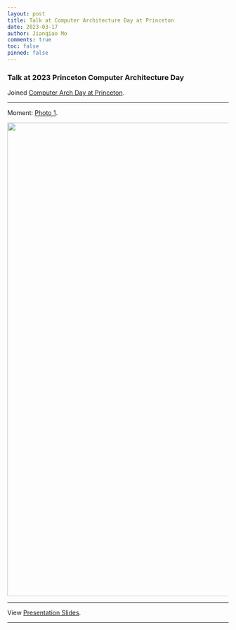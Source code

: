 ```yaml
---
layout: post
title: Talk at Computer Architecture Day at Princeton
date: 2023-03-17
author: Jianqiao Mo
comments: true
toc: false
pinned: false
---
```

### Talk at 2023 Princeton Computer Architecture Day

Joined [Computer Arch Day at Princeton](http://parallel.princeton.edu/news.html#:~:text=Computer%20Architecture%20Day). 

***

Moment: [Photo 1](https://nyu0-my.sharepoint.com/:i:/g/personal/jm8782_nyu_edu/EaBctUadfQZFr5MHe4qKS6sB8BRh4rNM0Mxsohq4JGjVwA).

<img src="https://onedrive.live.com/embed?resid=8795EDCABD3FFEB3%21308&authkey=%21AK3GVLKd_sY3GV8&width=4032&height=3024" width="1080" />

***

View [Presentation Slides](https://nyu0-my.sharepoint.com/:b:/g/personal/jm8782_nyu_edu/EYts_PK6waJNq2okOyEmElgBeIQF9UiphHC2Ho_Ch-ROGw).

***
